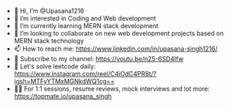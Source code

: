 - 👋 Hi, I’m @Upasana1216
- 👀 I’m interested in Coding and Web development
- 🌱 I’m currently learning MERN stack development
- 💞️ I’m looking to collaborate on new web development projects based on MERN stack technology
- 📫 How to reach me:  https://www.linkedin.com/in/upasana-singh1216/
- 🤩 Subscribe to my channel: https://youtu.be/n25-6SD4Ifw
- 📝 Let's solve leetcode daily: https://www.instagram.com/reel/C4iOdC4PR8t/?igsh=MTFyYTMxMGNkdWQ1cg==
- 👩‍💻 For 1:1 sessions, resume reviews, mock interviews and lot more: https://topmate.io/upasana_singh
<!---
Upasana1216/Upasana1216 is a ✨ special ✨ repository because its `README.md` (this file) appears on your GitHub profile.
You can click the Preview link to take a look at your changes.
--->
